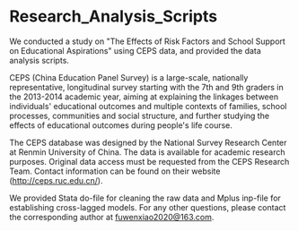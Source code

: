 # Research_Analysis_Scripts
We conducted a study on "The Effects of Risk Factors and School Support on Educational Aspirations" using CEPS data, and provided the data analysis scripts.

CEPS (China Education Panel Survey) is a large-scale, nationally representative, longitudinal survey starting with the 7th and 9th graders in the 2013-2014 academic year, aiming at explaining the linkages between individuals' educational outcomes and multiple contexts of families, school processes, communities and social structure, and further studying the effects of educational outcomes during people's life course.

The CEPS database was designed by the National Survey Research Center at Renmin University of China. The data is available for academic research purposes. Original data access must be requested from the CEPS Research Team. Contact information can be found on their website (http://ceps.ruc.edu.cn/).

We provided Stata do-file for cleaning the raw data and Mplus inp-file for establishing cross-lagged models. For any other questions, please contact the corresponding author at fuwenxiao2020@163.com.
